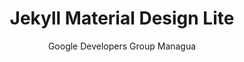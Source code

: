 ---
title: "Jekyll Material Design Lite"
github: https://github.com/gdg-managua/jekyll-mdl
demo: http://www.gdgmanagua.org/jekyll-mdl 
author: Google Developers Group Managua
ssg:
  - Jekyll
cms:
  - No Cms
---